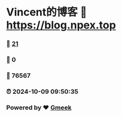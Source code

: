 # Vincent的博客 :link: https://blog.npex.top 
### :page_facing_up: [21](https://blog.npex.top/tag.html) 
### :speech_balloon: 0 
### :hibiscus: 76567 
### :alarm_clock: 2024-10-09 09:50:35 
### Powered by :heart: [Gmeek](https://github.com/Meekdai/Gmeek)
